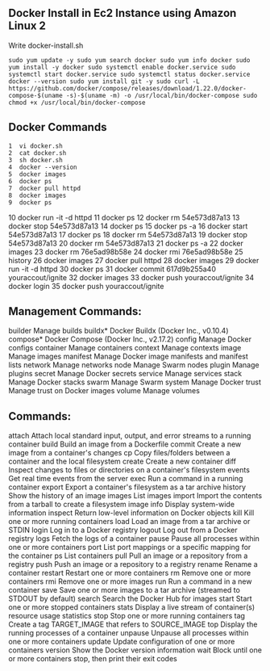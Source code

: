 ## Docker Install in Ec2 Instance using Amazon Linux 2 

Write docker-install.sh


`sudo yum update -y
sudo yum search docker
sudo yum info docker
sudo yum install -y docker
sudo systemctl enable docker.service
sudo systemctl start docker.service
sudo systemctl status docker.service
docker --version
sudo yum install git -y
sudo curl -L https://github.com/docker/compose/releases/download/1.22.0/docker-compose-$(uname -s)-$(uname -m) -o /usr/local/bin/docker-compose
sudo chmod +x /usr/local/bin/docker-compose`


## Docker Commands

    1  vi docker.sh
    2  cat docker.sh
    3  sh docker.sh
    4  docker --version
    5  docker images
    6  docker ps
    7  docker pull httpd
    8  docker images
    9  docker ps
   10  docker run -it -d httpd
   11  docker ps
   12  docker rm 54e573d87a13
   13  docker stop 54e573d87a13
   14  docker ps
   15  docker ps -a
   16  docker start 54e573d87a13
   17  docker ps
   18  docker rm 54e573d87a13
   19  docker stop 54e573d87a13
   20  docker rm 54e573d87a13
   21  docker ps -a
   22  docker images
   23  docker rm 76e5ad98b58e
   24  docker rmi 76e5ad98b58e
   25  history
   26  docker images
   27  docker pull httpd
   28  docker images
   29  docker run -it -d httpd
   30  docker ps
   31  docker commit 617d9b255a40 youraccout/ignite
   32  docker images
   33  docker push youraccout/ignite
   34  docker login
   35  docker push youraccout/ignite


## Management Commands:
  builder     Manage builds
  buildx*     Docker Buildx (Docker Inc., v0.10.4)
  compose*    Docker Compose (Docker Inc., v2.17.2)
  config      Manage Docker configs
  container   Manage containers
  context     Manage contexts
  image       Manage images
  manifest    Manage Docker image manifests and manifest lists
  network     Manage networks
  node        Manage Swarm nodes
  plugin      Manage plugins
  secret      Manage Docker secrets
  service     Manage services
  stack       Manage Docker stacks
  swarm       Manage Swarm
  system      Manage Docker
  trust       Manage trust on Docker images
  volume      Manage volumes

  ## Commands:
  attach      Attach local standard input, output, and error streams to a running container
  build       Build an image from a Dockerfile
  commit      Create a new image from a container's changes
  cp          Copy files/folders between a container and the local filesystem
  create      Create a new container
  diff        Inspect changes to files or directories on a container's filesystem
  events      Get real time events from the server
  exec        Run a command in a running container
  export      Export a container's filesystem as a tar archive
  history     Show the history of an image
  images      List images
  import      Import the contents from a tarball to create a filesystem image
  info        Display system-wide information
  inspect     Return low-level information on Docker objects
  kill        Kill one or more running containers
  load        Load an image from a tar archive or STDIN
  login       Log in to a Docker registry
  logout      Log out from a Docker registry
  logs        Fetch the logs of a container
  pause       Pause all processes within one or more containers
  port        List port mappings or a specific mapping for the container
  ps          List containers
  pull        Pull an image or a repository from a registry
  push        Push an image or a repository to a registry
  rename      Rename a container
  restart     Restart one or more containers
  rm          Remove one or more containers
  rmi         Remove one or more images
  run         Run a command in a new container
  save        Save one or more images to a tar archive (streamed to STDOUT by default)
  search      Search the Docker Hub for images
  start       Start one or more stopped containers
  stats       Display a live stream of container(s) resource usage statistics
  stop        Stop one or more running containers
  tag         Create a tag TARGET_IMAGE that refers to SOURCE_IMAGE
  top         Display the running processes of a container
  unpause     Unpause all processes within one or more containers
  update      Update configuration of one or more containers
  version     Show the Docker version information
  wait        Block until one or more containers stop, then print their exit codes
